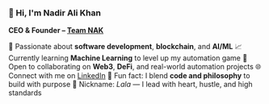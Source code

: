 
### 👋 Hi, I'm Nadir Ali Khan

**CEO & Founder – [Team NAK](https://www.theteamnak.com)**

🚀 Passionate about **software development**, **blockchain**, and **AI/ML**
📈 Currently learning **Machine Learning** to level up my automation game
🤝 Open to collaborating on **Web3**, **DeFi**, and real-world automation projects
🌐 Connect with me on [LinkedIn](https://www.linkedin.com/in/teamnadiralikhan)
💭 Fun fact: I blend **code and philosophy** to build with purpose
🧠 Nickname: *Lala* — I lead with heart, hustle, and high standards

